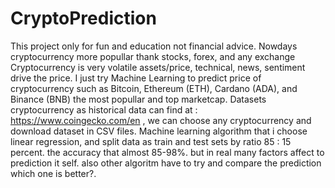 # CryptoPrediction
This project only for fun and education not financial advice.
Nowdays cryptocurrency more popullar thank stocks, forex, and any exchange
Cryptocurrency is very volatile assets/price, technical, news, sentiment drive the price.
I just try Machine Learning to predict price of cryptocurrency such as Bitcoin, Ethereum (ETH), Cardano (ADA), and Binance (BNB) the most popullar and top marketcap.
Datasets cryptocurrency as historical data can find at : https://www.coingecko.com/en , we can choose any cryptocurrency and download dataset in CSV files.
Machine learning algorithm that i choose linear regression, and split data as train and test sets by ratio 85 : 15 percent. the accuracy that almost 85-98%. but in real many factors affect to prediction it self. also other algoritm have to try and compare the prediction which one is better?.
